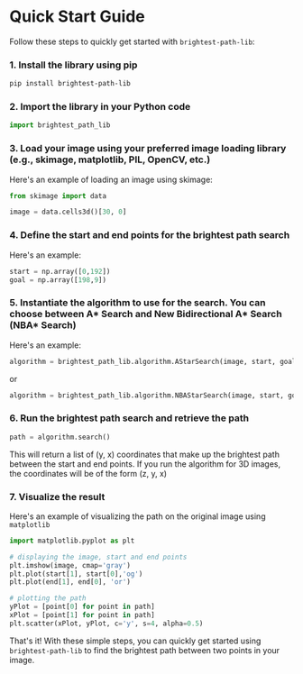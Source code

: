 # Quick Start Guide

Follow these steps to quickly get started with `brightest-path-lib`:

### 1. Install the library using pip

```sh
pip install brightest-path-lib
```

### 2. Import the library in your Python code

```python
import brightest_path_lib
```

### 3. Load your image using your preferred image loading library (e.g., skimage, matplotlib, PIL, OpenCV, etc.)

Here's an example of loading an image using skimage:

```python
from skimage import data

image = data.cells3d()[30, 0]
```

### 4. Define the start and end points for the brightest path search

Here's an example:

```python
start = np.array([0,192])
goal = np.array([198,9])
```

### 5. Instantiate the algorithm to use for the search. You can choose between A\* Search and New Bidirectional A\* Search (NBA\* Search)

Here's an example:

```python
algorithm = brightest_path_lib.algorithm.AStarSearch(image, start, goal)
```

or

```python
algorithm = brightest_path_lib.algorithm.NBAStarSearch(image, start, goal)
```

### 6. Run the brightest path search and retrieve the path

```python
path = algorithm.search()
```

This will return a list of (y, x) coordinates that make up the brightest path between the start and end points. If you run the algorithm for 3D images, the coordinates will be of the form (z, y, x)

### 7. Visualize the result

Here's an example of visualizing the path on the original image using `matplotlib`

```python
import matplotlib.pyplot as plt

# displaying the image, start and end points
plt.imshow(image, cmap='gray')
plt.plot(start[1], start[0],'og')
plt.plot(end[1], end[0], 'or')

# plotting the path
yPlot = [point[0] for point in path]
xPlot = [point[1] for point in path]
plt.scatter(xPlot, yPlot, c='y', s=4, alpha=0.5)
```

That's it! With these simple steps, you can quickly get started using `brightest-path-lib` to find the brightest path between two points in your image.
